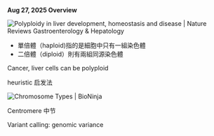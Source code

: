 **Aug 27, 2025 Overview**

![Polyploidy in liver development, homeostasis and disease | Nature Reviews  Gastroenterology & Hepatology](https://media.springernature.com/lw1200/springer-static/image/art%3A10.1038%2Fs41575-020-0284-x/MediaObjects/41575_2020_284_Fig1_HTML.png)

- 單倍體（haploid)指的是細胞中只有一組染色體
- 二倍體（diploid）則有兩組同源染色體

Cancer, liver cells can be polyploid

heuristic 启发法

![Chromosome Types | BioNinja](https://old-ib.bioninja.com.au/_Media/types-of-chromosomes_med.jpeg)

Centromere 中节

Variant calling: genomic variance